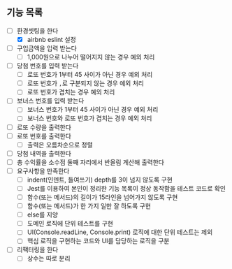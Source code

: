 ## 기능 목록

- [ ] 환경셋팅을 한다
  - [x] airbnb eslint 설정
- [ ] 구입금액을 입력 받는다
  - [ ] 1,000원으로 나누어 떨어지지 않는 경우 예외 처리
- [ ] 당첨 번호를 입력 받는다
  - [ ] 로또 번호가 1부터 45 사이가 아닌 경우 예외 처리
  - [ ] 로또 번호가 `,`로 구분되지 않는 경우 예외 처리
  - [ ] 로또 번호가 겹치는 경우 예외 처리
- [ ] 보너스 번호를 입력 받는다
  - [ ] 보너스 번호가 1부터 45 사이가 아닌 경우 예외 처리
  - [ ] 보너스 번호와 로또 번호가 겹치는 경우 예외 처리
- [ ] 로또 수량을 출력한다
- [ ] 로또 번호를 출력한다
  - [ ] 출력은 오름차순으로 정렬
- [ ] 당첨 내역을 출력한다
- [ ] 총 수익률을 소수점 둘째 자리에서 반올림 계산해 출력한다
- [ ] 요구사항을 만족한다
  - [ ] indent(인덴트, 들여쓰기) depth를 3이 넘지 않도록 구현
  - [ ] Jest를 이용하여 본인이 정리한 기능 목록이 정상 동작함을 테스트 코드로 확인
  - [ ] 함수(또는 메서드)의 길이가 15라인을 넘어가지 않도록 구현
  - [ ] 함수(또는 메서드)가 한 가지 일만 잘 하도록 구현
  - [ ] else를 지양
  - [ ] 도메인 로직에 단위 테스트를 구현
  - [ ] UI(Console.readLine, Console.print) 로직에 대한 단위 테스트는 제외
  - [ ] 핵심 로직을 구현하는 코드와 UI를 담당하는 로직을 구분
- [ ] 리팩터링을 한다
  - [ ] 상수는 따로 분리
